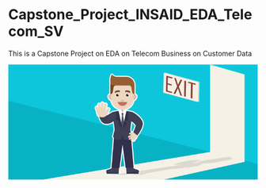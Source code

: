 # Capstone_Project_INSAID_EDA_Telecom_SV
This is a Capstone Project on EDA on Telecom Business on Customer Data

![Capstone_Project_INSAID_EDA_Telecom- Customer First](https://github.com/sagarbhargav/hr-employee-attrition/blob/main/Attrtion.png?raw=true)
